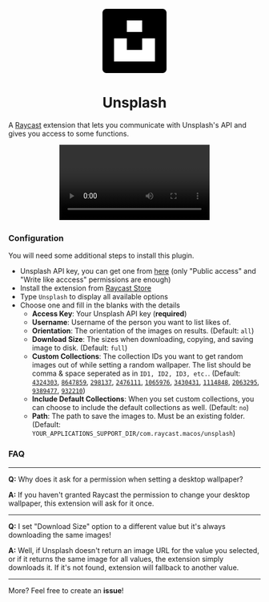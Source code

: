 <p align="center">
  <img src="assets/command-icon.png" height="128">
   <h1 align="center">Unsplash</h1>
</p>

A [Raycast](https://raycast.com/) extension that lets you communicate with Unsplash's API and gives you access to some functions.

<p align="center">
   <video src="https://user-images.githubusercontent.com/13917975/151459995-19c353cf-33b2-427c-b50b-2670bc059566.mp4" />
</p>

### Configuration

You will need some additional steps to install this plugin.

- Unsplash API key, you can get one from [here](https://unsplash.com/developers) (only "Public access" and "Write like acccess" permissions are enough)
- Install the extension from [Raycast Store](https://www.raycast.com/eggsy/unsplash)
- Type `Unsplash` to display all available options
- Choose one and fill in the blanks with the details
  - **Access Key**: Your Unsplash API key (**required**)
  - **Username**: Username of the person you want to list likes of.
  - **Orientation**: The orientation of the images on results. (Default: `all`)
  - **Download Size**: The sizes when downloading, copying, and saving image to disk. (Default: `full`)
  - **Custom Collections**: The collection IDs you want to get random images out of while setting a random wallpaper. The list should be comma & space seperated as in `ID1, ID2, ID3, etc.`. (Default: [`4324303`](https://unsplash.com/collections/4324303), [`8647859`](https://unsplash.com/collections/8647859), [`298137`](https://unsplash.com/collections/298137), [`2476111`](https://unsplash.com/collections/2476111), [`1065976`](https://unsplash.com/collections/1065976), [`3430431`](https://unsplash.com/collections/3430431), [`1114848`](https://unsplash.com/collections/1114848), [`2063295`](https://unsplash.com/collections/2063295), [`9389477`](https://unsplash.com/collections/9389477), [`932210`](https://unsplash.com/collections/932210))
  - **Include Default Collections**: When you set custom collections, you can choose to include the default collections as well. (Default: `no`)
  - **Path**: The path to save the images to. Must be an existing folder. (Default: `YOUR_APPLICATIONS_SUPPORT_DIR/com.raycast.macos/unsplash`)

### FAQ

---

**Q:** Why does it ask for a permission when setting a desktop wallpaper?

**A:** If you haven't granted Raycast the permission to change your desktop wallpaper, this extension will ask for it once.

---

**Q:** I set "Download Size" option to a different value but it's always downloading the same images!

**A:** Well, if Unsplash doesn't return an image URL for the value you selected, or if it returns the same image for all values, the extension simply downloads it. If it's not found, extension will fallback to another value.

---

More? Feel free to create an **issue**!
